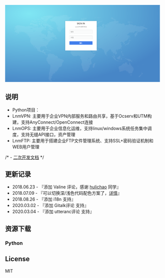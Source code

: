 ![preview](./docs/index.png)

## 说明

- Python项目：
- LnmVPN: 主要用于企业VPN内部服务和路由共享，基于Ocserv和UTM构建，支持AnyConnect/OpenConnect连接
- LnmOPS: 主要用于企业信息化运维，支持linux/windows系统任务集中调度，支持无缝API接口，资产管理
- LnmFTP: 主要用于搭建企业FTP文件管理系统、支持SSL+密码验证机制和WEB用户管理


/* - [二次开发文档](./docs/develop-guide-zh.md) */

##  更新记录

- 2018.06.23 - 『添加 Valine 评论，感谢 [hulichao](https://github.com/fi3ework/hexo-theme-archer/issues/115) 同学』
- 2018.07.09 - 『可以切换深/浅色代码配色方案了，[详情](https://github.com/fi3ework/hexo-theme-archer/wiki/%E5%88%87%E6%8D%A2%E4%BB%A3%E7%A0%81%E9%85%8D%E8%89%B2%E6%96%B9%E6%A1%88)』
- 2018.08.26 - 『添加 i18n 支持』
- 2020.03.02 - 『添加 Gitalk评论 支持』
- 2020.03.04 - 『添加 utteranc评论 支持』

##  资源下载

### Python



## License

MIT
